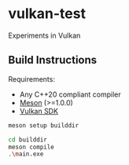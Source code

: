 # vulkan-test
Experiments in Vulkan


## Build Instructions

Requirements: 
- Any C++20 compliant compiler
- [Meson](https://mesonbuild.com/) (>=1.0.0)
- [Vulkan SDK](https://vulkan.lunarg.com/)

```bash
meson setup builddir

cd builddir 
meson compile
.\main.exe
```
